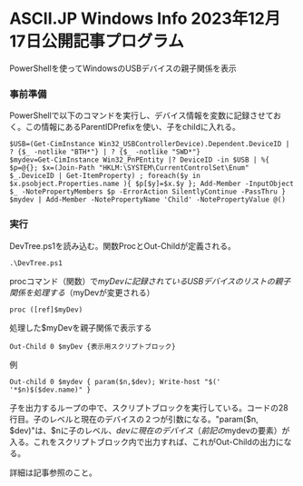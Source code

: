# ASCII.JP Windows Info 2023年12月17日公開記事プログラム
PowerShellを使ってWindowsのUSBデバイスの親子関係を表示

### 事前準備
PowerShellで以下のコマンドを実行し、デバイス情報を変数に記録させておく。この情報にあるParentIDPrefixを使い、子をchildに入れる。

    $USB=(Get-CimInstance Win32_USBControllerDevice).Dependent.DeviceID | ? {$_ -notlike "BTH*"} | ? {$_ -notlike "SWD*"}
    $mydev=Get-CimInstance Win32_PnPEntity |? DeviceID -in $USB | %{ $p=@{}; $x=(Join-Path "HKLM:\SYSTEM\CurrentControlSet\Enum" $_.DeviceID | Get-ItemProperty) ; foreach($y in $x.psobject.Properties.name ){ $p[$y]=$x.$y }; Add-Member -InputObject $_ -NotePropertyMembers $p -ErrorAction SilentlyContinue -PassThru }
    $mydev | Add-Member -NotePropertyName 'Child' -NotePropertyValue @()

### 実行
DevTree.ps1を読み込む。関数ProcとOut-Childが定義される。

    .\DevTree.ps1

procコマンド（関数）で$myDevに記録されているUSBデバイスのリストの親子関係を処理する（$myDevが変更される）

    proc ([ref]$myDev)

処理した$myDevを親子関係で表示する

    Out-Child 0 $myDev {表示用スクリプトブロック}

例

    Out-child 0 $mydev { param($n,$dev); Write-host "$('  '*$n)$($dev.name)" }

子を出力するループの中で、スクリプトブロックを実行している。コードの28行目。子のレベルと現在のデバイスの２つが引数になる。"param($n, $dev)"は、$nに子のレベル、$devに現在のデバイス（前記の$mydevの要素）が入る。これをスクリプトブロック内で出力すれば、これがOut-Childの出力になる。

詳細は記事参照のこと。
